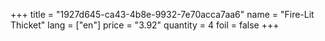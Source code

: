 +++
title = "1927d645-ca43-4b8e-9932-7e70acca7aa6"
name = "Fire-Lit Thicket"
lang = ["en"]
price = "3.92"
quantity = 4
foil = false
+++

